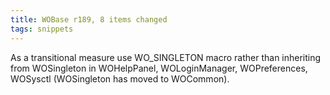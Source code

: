 ```yaml
---
title: WOBase r189, 8 items changed
tags: snippets
---
```


As a transitional measure use WO\_SINGLETON macro rather than inheriting from WOSingleton in WOHelpPanel, WOLoginManager, WOPreferences, WOSysctl (WOSingleton has moved to WOCommon).
